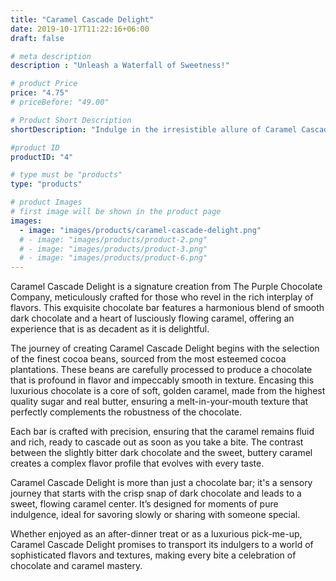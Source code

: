 ```yaml
---
title: "Caramel Cascade Delight"
date: 2019-10-17T11:22:16+06:00
draft: false

# meta description
description : "Unleash a Waterfall of Sweetness!"

# product Price
price: "4.75"
# priceBefore: "49.00"

# Product Short Description
shortDescription: "Indulge in the irresistible allure of Caramel Cascade Delight, where rich, velvety chocolate and flowing golden caramel blend seamlessly. Each bite offers a luxurious escape into cascading sweetness, perfect for the discerning sweet tooth."

#product ID
productID: "4"

# type must be "products"
type: "products"

# product Images
# first image will be shown in the product page
images:
  - image: "images/products/caramel-cascade-delight.png"
  # - image: "images/products/product-2.png"
  # - image: "images/products/product-3.png"
  # - image: "images/products/product-6.png"
---
```


Caramel Cascade Delight is a signature creation from The Purple Chocolate Company, meticulously crafted for those who revel in the rich interplay of flavors. This exquisite chocolate bar features a harmonious blend of smooth dark chocolate and a heart of lusciously flowing caramel, offering an experience that is as decadent as it is delightful.

The journey of creating Caramel Cascade Delight begins with the selection of the finest cocoa beans, sourced from the most esteemed cocoa plantations. These beans are carefully processed to produce a chocolate that is profound in flavor and impeccably smooth in texture. Encasing this luxurious chocolate is a core of soft, golden caramel, made from the highest quality sugar and real butter, ensuring a melt-in-your-mouth texture that perfectly complements the robustness of the chocolate.

Each bar is crafted with precision, ensuring that the caramel remains fluid and rich, ready to cascade out as soon as you take a bite. The contrast between the slightly bitter dark chocolate and the sweet, buttery caramel creates a complex flavor profile that evolves with every taste.

Caramel Cascade Delight is more than just a chocolate bar; it's a sensory journey that starts with the crisp snap of dark chocolate and leads to a sweet, flowing caramel center. It’s designed for moments of pure indulgence, ideal for savoring slowly or sharing with someone special.

Whether enjoyed as an after-dinner treat or as a luxurious pick-me-up, Caramel Cascade Delight promises to transport its indulgers to a world of sophisticated flavors and textures, making every bite a celebration of chocolate and caramel mastery.
